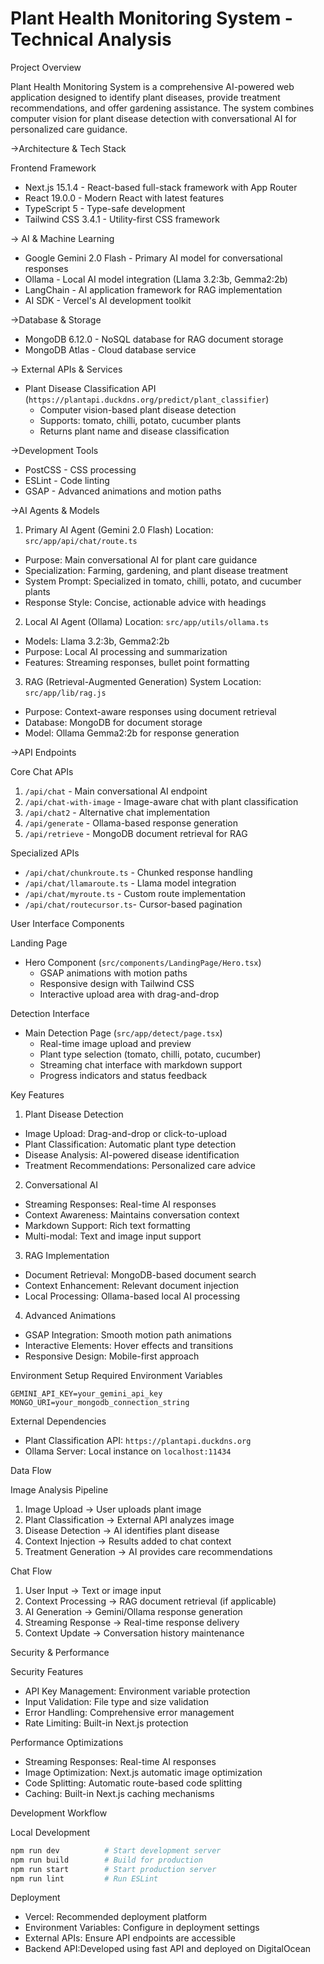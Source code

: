 # Plant Health Monitoring System - Technical Analysis

Project Overview

Plant Health Monitoring System is a comprehensive AI-powered web application designed to identify plant diseases, provide treatment recommendations, and offer gardening assistance. The system combines computer vision for plant disease detection with conversational AI for personalized care guidance.

 ->Architecture & Tech Stack

 Frontend Framework
- Next.js 15.1.4 - React-based full-stack framework with App Router
- React 19.0.0 - Modern React with latest features
- TypeScript 5 - Type-safe development
- Tailwind CSS 3.4.1 - Utility-first CSS framework

-> AI & Machine Learning
- Google Gemini 2.0 Flash - Primary AI model for conversational responses
- Ollama - Local AI model integration (Llama 3.2:3b, Gemma2:2b)
- LangChain - AI application framework for RAG implementation
- AI SDK - Vercel's AI development toolkit

->Database & Storage
- MongoDB 6.12.0 - NoSQL database for RAG document storage
- MongoDB Atlas - Cloud database service

-> External APIs & Services
- Plant Disease Classification API (`https://plantapi.duckdns.org/predict/plant_classifier`)
  - Computer vision-based plant disease detection
  - Supports: tomato, chilli, potato, cucumber plants
  - Returns plant name and disease classification

->Development Tools
- PostCSS - CSS processing
- ESLint - Code linting
- GSAP - Advanced animations and motion paths

->AI Agents & Models

1. Primary AI Agent (Gemini 2.0 Flash)
Location: `src/app/api/chat/route.ts`
- Purpose: Main conversational AI for plant care guidance
- Specialization: Farming, gardening, and plant disease treatment
- System Prompt: Specialized in tomato, chilli, potato, and cucumber plants
- Response Style: Concise, actionable advice with headings

2. Local AI Agent (Ollama)
Location: `src/app/utils/ollama.ts`
- Models: Llama 3.2:3b, Gemma2:2b
- Purpose: Local AI processing and summarization
- Features: Streaming responses, bullet point formatting

3. RAG (Retrieval-Augmented Generation) System
Location: `src/app/lib/rag.js`
- Purpose: Context-aware responses using document retrieval
- Database: MongoDB for document storage
- Model: Ollama Gemma2:2b for response generation

->API Endpoints

 Core Chat APIs
1. `/api/chat` - Main conversational AI endpoint
2. `/api/chat-with-image` - Image-aware chat with plant classification
3. `/api/chat2` - Alternative chat implementation
4. `/api/generate` - Ollama-based response generation
5. `/api/retrieve` - MongoDB document retrieval for RAG

 Specialized APIs
- `/api/chat/chunkroute.ts` - Chunked response handling
- `/api/chat/llamaroute.ts` - Llama model integration
- `/api/chat/myroute.ts` - Custom route implementation
- `/api/chat/routecursor.ts`- Cursor-based pagination

 User Interface Components

Landing Page
- Hero Component (`src/components/LandingPage/Hero.tsx`)
  - GSAP animations with motion paths
  - Responsive design with Tailwind CSS
  - Interactive upload area with drag-and-drop

Detection Interface
- Main Detection Page (`src/app/detect/page.tsx`)
  - Real-time image upload and preview
  - Plant type selection (tomato, chilli, potato, cucumber)
  - Streaming chat interface with markdown support
  - Progress indicators and status feedback

Key Features

 1. Plant Disease Detection
- Image Upload: Drag-and-drop or click-to-upload
- Plant Classification: Automatic plant type detection
- Disease Analysis: AI-powered disease identification
- Treatment Recommendations: Personalized care advice

 2. Conversational AI
- Streaming Responses: Real-time AI responses
- Context Awareness: Maintains conversation context
- Markdown Support: Rich text formatting
- Multi-modal: Text and image input support

3. RAG Implementation
- Document Retrieval: MongoDB-based document search
- Context Enhancement: Relevant document injection
- Local Processing: Ollama-based local AI processing

 4. Advanced Animations
- GSAP Integration: Smooth motion path animations
- Interactive Elements: Hover effects and transitions
- Responsive Design: Mobile-first approach

Environment Setup
Required Environment Variables
```env
GEMINI_API_KEY=your_gemini_api_key
MONGO_URI=your_mongodb_connection_string
```

 External Dependencies
- Plant Classification API: `https://plantapi.duckdns.org`
- Ollama Server: Local instance on `localhost:11434`

Data Flow

 Image Analysis Pipeline
1. Image Upload → User uploads plant image
2. Plant Classification → External API analyzes image
3. Disease Detection → AI identifies plant disease
4. Context Injection → Results added to chat context
5. Treatment Generation → AI provides care recommendations

Chat Flow
1. User Input → Text or image input
2. Context Processing → RAG document retrieval (if applicable)
3. AI Generation → Gemini/Ollama response generation
4. Streaming Response → Real-time response delivery
5. Context Update → Conversation history maintenance

 Security & Performance

Security Features
- API Key Management: Environment variable protection
- Input Validation: File type and size validation
- Error Handling: Comprehensive error management
- Rate Limiting: Built-in Next.js protection

Performance Optimizations
- Streaming Responses: Real-time AI responses
- Image Optimization: Next.js automatic image optimization
- Code Splitting: Automatic route-based code splitting
- Caching: Built-in Next.js caching mechanisms

Development Workflow

Local Development
```bash
npm run dev          # Start development server
npm run build        # Build for production
npm run start        # Start production server
npm run lint         # Run ESLint
```

 Deployment
- Vercel: Recommended deployment platform
- Environment Variables: Configure in deployment settings
- External APIs: Ensure API endpoints are accessible
- Backend API:Developed using fast API and deployed on DigitalOcean



